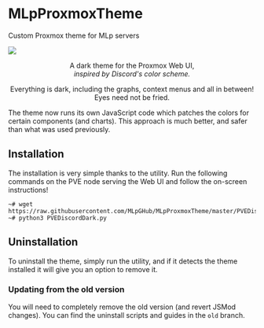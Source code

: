 # MLpProxmoxTheme
 Custom Proxmox theme for MLp servers

![](https://i.imgur.com/SnlCyHF.png)

<p align="center">A dark theme for the Proxmox Web UI,<br/> <i>inspired by Discord's color scheme.</i></p>

<p align="center">Everything is dark, including the graphs, context menus and all in between! Eyes need not be fried.</p>    
The theme now runs its own JavaScript code which patches the colors for certain components (and charts). This approach is much better, and safer than what was used previously.

## Installation 
The installation is very simple thanks to the utility. Run the following commands on the PVE node serving the Web UI and follow the on-screen instructions!     

```
~# wget https://raw.githubusercontent.com/MLpGHub/MLpProxmoxTheme/master/PVEDiscordDark.py
~# python3 PVEDiscordDark.py
   ```

## Uninstallation
 To uninstall the theme, simply run the utility, and if it detects the theme installed it will give you an option to remove it. 

### Updating from the old version
You will need to completely remove the old version (and revert JSMod changes). You can find the uninstall scripts and guides in the `old` branch. 

